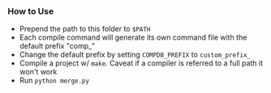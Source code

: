 
### How to Use

* Prepend the path to this folder to `$PATH`
* Each compile command will generate its own command file with the default prefix "comp_"
* Change the default prefix by setting `COMPDB_PREFIX` to `custom_prefix_`
* Compile a project w/ `make`. Caveat if a compiler is referred to a full path it won't work
* Run `python merge.py` 
